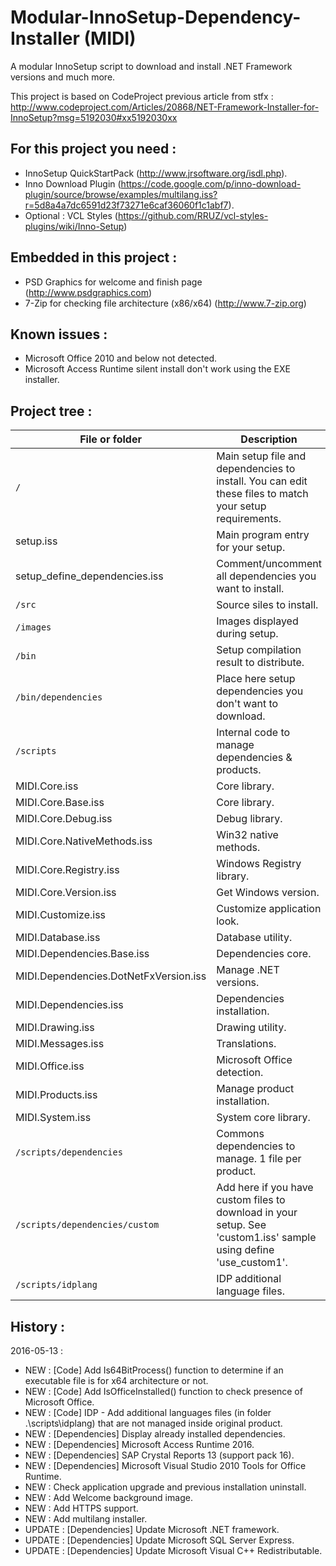 # Modular-InnoSetup-Dependency-Installer (MIDI)
A modular InnoSetup script to download and install .NET Framework versions and much more.

This project is based on CodeProject previous article from stfx :
http://www.codeproject.com/Articles/20868/NET-Framework-Installer-for-InnoSetup?msg=5192030#xx5192030xx

For this project you need :
---------------------------
- InnoSetup QuickStartPack (http://www.jrsoftware.org/isdl.php).
- Inno Download Plugin (https://code.google.com/p/inno-download-plugin/source/browse/examples/multilang.iss?r=5d8a4a7dc6591d23f73271e6caf36060f1c1abf7).
- Optional : VCL Styles (https://github.com/RRUZ/vcl-styles-plugins/wiki/Inno-Setup)

Embedded in this project :
--------------------------
- PSD Graphics for welcome and finish page (http://www.psdgraphics.com)
- 7-Zip for checking file architecture (x86/x64) (http://www.7-zip.org)

Known issues :
--------------
- Microsoft Office 2010 and below not detected.
- Microsoft Access Runtime silent install don't work using the EXE installer.

Project tree :
--------------

| File or folder | Description |
| -------------- | ----------- | 
| `/` | Main setup file and dependencies to install. You can edit these files to match your setup requirements. | 
| setup.iss | Main program entry for your setup. | 
| setup_define_dependencies.iss | Comment/uncomment all dependencies you want to install. | 
| `/src` | Source siles to install. | 
| `/images` | Images displayed during setup. | 
| `/bin` | Setup compilation result to distribute. | 
| `/bin/dependencies` | Place here setup dependencies you don't want to download. | 
| `/scripts` | Internal code to manage dependencies & products. | 
| MIDI.Core.iss | Core library. | 
| MIDI.Core.Base.iss | Core library. | 
| MIDI.Core.Debug.iss | Debug library. | 
| MIDI.Core.NativeMethods.iss | Win32 native methods. | 
| MIDI.Core.Registry.iss | Windows Registry library. | 
| MIDI.Core.Version.iss | Get Windows version. | 
| MIDI.Customize.iss | Customize application look. | 
| MIDI.Database.iss | Database utility. | 
| MIDI.Dependencies.Base.iss | Dependencies core. | 
| MIDI.Dependencies.DotNetFxVersion.iss | Manage .NET versions. | 
| MIDI.Dependencies.iss | Dependencies installation. | 
| MIDI.Drawing.iss | Drawing utility. | 
| MIDI.Messages.iss | Translations. | 
| MIDI.Office.iss | Microsoft Office detection. | 
| MIDI.Products.iss | Manage product installation. | 
| MIDI.System.iss |  System core library. | 
| `/scripts/dependencies` | Commons dependencies to manage. 1 file per product. | 
| `/scripts/dependencies/custom` | Add here if you have custom files to download in your setup. See 'custom1.iss' sample using define 'use_custom1'. | 
| `/scripts/idplang` | IDP additional language files. | 

History :
---------
2016-05-13 :
  - NEW : [Code] Add Is64BitProcess() function to determine if an executable file is for x64 architecture or not.
  - NEW : [Code] Add IsOfficeInstalled() function to check presence of Microsoft Office.
  - NEW : [Code] IDP - Add additional languages files (in folder .\scripts\idplang) that are not managed inside original product.
  - NEW : [Dependencies] Display already installed dependencies.
  - NEW : [Dependencies] Microsoft  Access Runtime 2016.
  - NEW : [Dependencies] SAP Crystal Reports 13 (support pack 16).
  - NEW : [Dependencies] Microsoft Visual Studio 2010 Tools for Office Runtime.
  - NEW : Check application upgrade and previous installation uninstall.
  - NEW : Add Welcome background image.
  - NEW : Add HTTPS support.
  - NEW : Add multilang installer.
  - UPDATE : [Dependencies] Update Microsoft .NET framework.
  - UPDATE : [Dependencies] Update Microsoft SQL Server Express.
  - UPDATE : [Dependencies] Update Microsoft Visual C++ Redistributable.

   
